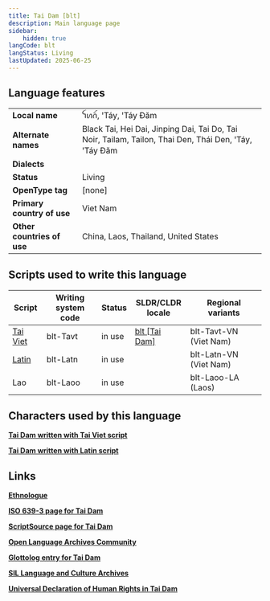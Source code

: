 ```yaml
---
title: Tai Dam [blt]
description: Main language page
sidebar:
    hidden: true
langCode: blt
langStatus: Living
lastUpdated: 2025-06-25
---
```


## Language features

| | |
--- | -- |
**Local name** | ꪼꪕꪒꪾ, ꞌTáy, ꞌTáy Ðăm    
**Alternate names** | Black Tai, Hei Dai, Jinping Dai, Tai Do, Tai Noir, Tailam, Tailon, Thai Den, Thái Den, ꞌTáy, ꞌTáy Ðăm |
**Dialects** | |
**Status** | Living |
**OpenType tag** | [none] |
**Primary country of use** | Viet Nam |
**Other countries of use** | China, Laos, Thailand, United States |

## Scripts used to write this language

Script | Writing system<br>code | Status | SLDR/CLDR<br>locale | Regional<br>variants |
-------- | ---------------------- | ------ | ------------------- | -------------------- |
[Tai Viet](/scrlang/script-tavt) | blt-Tavt | in use | [blt \[Tai Dam\]](https://unicode.org/cldr/charts/47/summary/blt.html) | blt-Tavt-VN (Viet Nam) |
[Latin](/scrlang/script-latn) | blt-Latn | in use | | blt-Latn-VN (Viet Nam) |
Lao | blt-Laoo | in use | | blt-Laoo-LA (Laos) |

## Characters used by this language

**[Tai Dam written with Tai Viet script](/scrlang/lang-blt-chars#blt-Tavt)**

**[Tai Dam written with Latin script](/scrlang/lang-blt-chars#blt-Latn)**

## Links

**[Ethnologue](http://www.ethnologue.com/language/blt)**

**[ISO 639-3 page for Tai Dam](http://iso639-3.sil.org/code/blt)**

**[ScriptSource page for Tai Dam](https://scriptsource.org/lang/blt)**

**[Open Language Archives Community](http://www.language-archives.org/language/blt)**

**[Glottolog entry for Tai Dam](http://www.glottolog.org/glottolog?iso=blt)**

**[SIL Language and Culture Archives](http://www.sil.org/resources/search/language/blt)**

**[Universal Declaration of Human Rights in Tai Dam](http://efele.net/udhr/d/udhr_blt.txt)**
